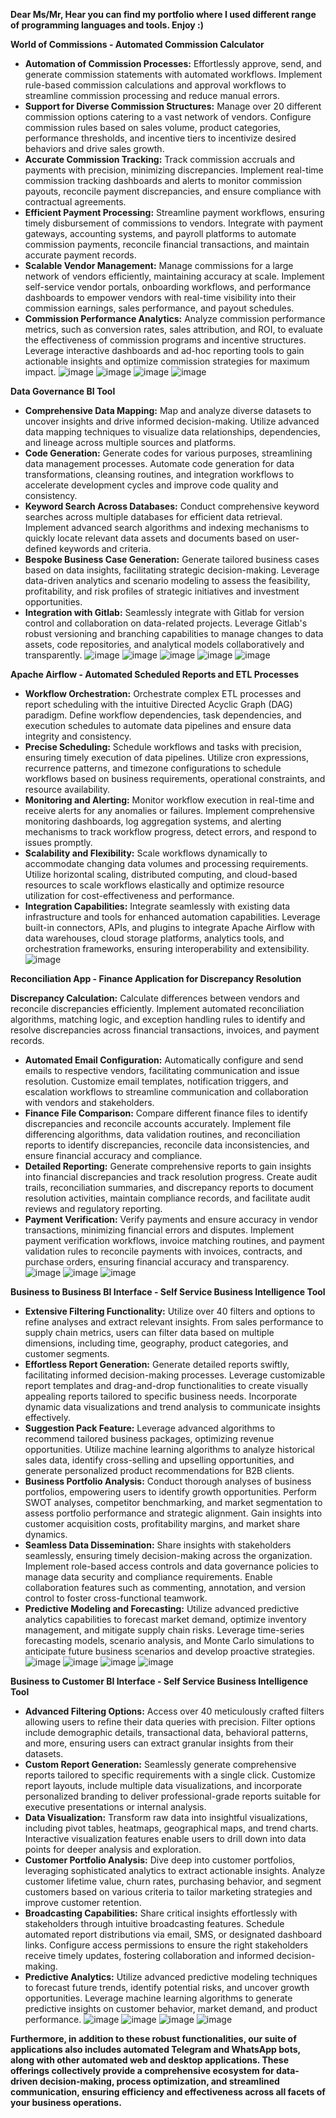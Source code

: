 
**Dear Ms/Mr, Hear you can find my portfolio where I used different range of programming languages and tools. Enjoy :)**


**World of Commissions - Automated Commission Calculator**


- **Automation of Commission Processes:** Effortlessly approve,
send, and generate commission statements with automated workflows.
Implement rule-based commission calculations and approval workflows
to streamline commission processing and reduce manual errors.
- **Support for Diverse Commission Structures:** Manage over 20
different commission options catering to a vast network of vendors.
Configure commission rules based on sales volume, product
categories, performance thresholds, and incentive tiers to
incentivize desired behaviors and drive sales growth.
- **Accurate Commission Tracking:** Track commission accruals and
payments with precision, minimizing discrepancies. Implement
real-time commission tracking dashboards and alerts to monitor
commission payouts, reconcile payment discrepancies, and ensure
compliance with contractual agreements.
- **Efficient Payment Processing:** Streamline payment workflows,
ensuring timely disbursement of commissions to vendors. Integrate
with payment gateways, accounting systems, and payroll platforms to
automate commission payments, reconcile financial transactions, and
maintain accurate payment records.
- **Scalable Vendor Management:** Manage commissions for a large
network of vendors efficiently, maintaining accuracy at scale.
Implement self-service vendor portals, onboarding workflows, and
performance dashboards to empower vendors with real-time visibility
into their commission earnings, sales performance, and payout
schedules.
- **Commission Performance Analytics:** Analyze commission
performance metrics, such as conversion rates, sales attribution,
and ROI, to evaluate the effectiveness of commission programs and
incentive structures. Leverage interactive dashboards and ad-hoc
reporting tools to gain actionable insights and optimize commission
strategies for maximum impact.
![image](https://github.com/Javidan1997/dev_portfolio/assets/75013734/eeca48c8-d5c9-4b99-977f-aa080f34386d)
![image](https://github.com/Javidan1997/dev_portfolio/assets/75013734/53a92774-30f1-4366-ae96-8fef10fd2c0f)
![image](https://github.com/Javidan1997/dev_portfolio/assets/75013734/00704fa9-ba10-404d-b2e3-6d101ca817ce)
![image](https://github.com/Javidan1997/dev_portfolio/assets/75013734/f875ad11-d75e-4fb1-9c70-05590934737e)


**Data Governance BI Tool**


- **Comprehensive Data Mapping:** Map and analyze diverse datasets
to uncover insights and drive informed decision-making. Utilize
advanced data mapping techniques to visualize data relationships,
dependencies, and lineage across multiple sources and platforms.
- **Code Generation:** Generate codes for various purposes,
streamlining data management processes. Automate code generation for
data transformations, cleansing routines, and integration workflows
to accelerate development cycles and improve code quality and
consistency.
- **Keyword Search Across Databases:** Conduct comprehensive keyword
searches across multiple databases for efficient data retrieval.
Implement advanced search algorithms and indexing mechanisms to
quickly locate relevant data assets and documents based on
user-defined keywords and criteria.
- **Bespoke Business Case Generation:** Generate tailored business
cases based on data insights, facilitating strategic
decision-making. Leverage data-driven analytics and scenario
modeling to assess the feasibility, profitability, and risk profiles
of strategic initiatives and investment opportunities.
- **Integration with Gitlab:** Seamlessly integrate with Gitlab for
version control and collaboration on data-related projects. Leverage
Gitlab's robust versioning and branching capabilities to manage
changes to data assets, code repositories, and analytical models
collaboratively and transparently.
![image](https://github.com/Javidan1997/dev_portfolio/assets/75013734/9ada240f-3b7f-4960-b92a-bcffd385c372)
![image](https://github.com/Javidan1997/dev_portfolio/assets/75013734/43837083-4be4-4980-8922-6d73713ca500)
![image](https://github.com/Javidan1997/dev_portfolio/assets/75013734/6fff147e-0ba3-49a1-8ec9-f3201dbfd4ca)
![image](https://github.com/Javidan1997/dev_portfolio/assets/75013734/a274a0b1-73c6-4fbe-a15d-359beedeba24)
![image](https://github.com/Javidan1997/dev_portfolio/assets/75013734/3999e16a-1405-49bf-ada0-874299d0552e)


**Apache Airflow - Automated Scheduled Reports and ETL Processes**

- **Workflow Orchestration:** Orchestrate complex ETL processes and
report scheduling with the intuitive Directed Acyclic Graph (DAG)
paradigm. Define workflow dependencies, task dependencies, and
execution schedules to automate data pipelines and ensure data
integrity and consistency.
- **Precise Scheduling:** Schedule workflows and tasks with
precision, ensuring timely execution of data pipelines. Utilize cron
expressions, recurrence patterns, and timezone configurations to
schedule workflows based on business requirements, operational
constraints, and resource availability.
- **Monitoring and Alerting:** Monitor workflow execution in
real-time and receive alerts for any anomalies or failures.
Implement comprehensive monitoring dashboards, log aggregation
systems, and alerting mechanisms to track workflow progress, detect
errors, and respond to issues promptly.
- **Scalability and Flexibility:** Scale workflows dynamically to
accommodate changing data volumes and processing requirements.
Utilize horizontal scaling, distributed computing, and cloud-based
resources to scale workflows elastically and optimize resource
utilization for cost-effectiveness and performance.
- **Integration Capabilities:** Integrate seamlessly with existing
data infrastructure and tools for enhanced automation capabilities.
Leverage built-in connectors, APIs, and plugins to integrate Apache
Airflow with data warehouses, cloud storage platforms, analytics
tools, and orchestration frameworks, ensuring interoperability and
extensibility.
![image](https://github.com/Javidan1997/dev_portfolio/assets/75013734/b37c5b97-da11-40b6-9fef-9fc7cdc20b0b)


**Reconciliation App - Finance Application for Discrepancy Resolution**


**Discrepancy Calculation:** Calculate differences between vendors
and reconcile discrepancies efficiently. Implement automated
reconciliation algorithms, matching logic, and exception handling
rules to identify and resolve discrepancies across financial
transactions, invoices, and payment records.
- **Automated Email Configuration:** Automatically configure and
send emails to respective vendors, facilitating communication and
issue resolution. Customize email templates, notification triggers,
and escalation workflows to streamline communication and
collaboration with vendors and stakeholders.
- **Finance File Comparison:** Compare different finance files to
identify discrepancies and reconcile accounts accurately. Implement
file differencing algorithms, data validation routines, and
reconciliation reports to identify discrepancies, reconcile data
inconsistencies, and ensure financial accuracy and compliance.
- **Detailed Reporting:** Generate comprehensive reports to gain
insights into financial discrepancies and track resolution progress.
Create audit trails, reconciliation summaries, and discrepancy
reports to document resolution activities, maintain compliance
records, and facilitate audit reviews and regulatory reporting.
- **Payment Verification:** Verify payments and ensure accuracy in
vendor transactions, minimizing financial errors and disputes.
Implement payment verification workflows, invoice matching routines,
and payment validation rules to reconcile payments with invoices,
contracts, and purchase orders, ensuring financial accuracy and
transparency.
![image](https://github.com/Javidan1997/dev_portfolio/assets/75013734/af7b767c-bc53-4f49-ba59-85e7be9e1a5d)
![image](https://github.com/Javidan1997/dev_portfolio/assets/75013734/c3d88aaf-e71e-47b6-a992-d26c2be8876d)
![image](https://github.com/Javidan1997/dev_portfolio/assets/75013734/3228fea1-49af-4a16-8cb7-a4bd3e743b9c)



**Business to Business BI Interface - Self Service Business Intelligence Tool**
- **Extensive Filtering Functionality:** Utilize over 40 filters and
options to refine analyses and extract relevant insights. From sales
performance to supply chain metrics, users can filter data based on
multiple dimensions, including time, geography, product categories,
and customer segments.
- **Effortless Report Generation:** Generate detailed reports
swiftly, facilitating informed decision-making processes. Leverage
customizable report templates and drag-and-drop functionalities to
create visually appealing reports tailored to specific business
needs. Incorporate dynamic data visualizations and trend analysis to
communicate insights effectively.
- **Suggestion Pack Feature:** Leverage advanced algorithms to
recommend tailored business packages, optimizing revenue
opportunities. Utilize machine learning algorithms to analyze
historical sales data, identify cross-selling and upselling
opportunities, and generate personalized product recommendations for
B2B clients.
- **Business Portfolio Analysis:** Conduct thorough analyses of
business portfolios, empowering users to identify growth
opportunities. Perform SWOT analyses, competitor benchmarking, and
market segmentation to assess portfolio performance and strategic
alignment. Gain insights into customer acquisition costs,
profitability margins, and market share dynamics.
- **Seamless Data Dissemination:** Share insights with stakeholders
seamlessly, ensuring timely decision-making across the organization.
Implement role-based access controls and data governance policies to
manage data security and compliance requirements. Enable
collaboration features such as commenting, annotation, and version
control to foster cross-functional teamwork.
- **Predictive Modeling and Forecasting:** Utilize advanced
predictive analytics capabilities to forecast market demand,
optimize inventory management, and mitigate supply chain risks.
Leverage time-series forecasting models, scenario analysis, and
Monte Carlo simulations to anticipate future business scenarios and
develop proactive strategies.
![image](https://github.com/Javidan1997/dev_portfolio/assets/75013734/732b14cf-449b-4d38-853d-9aed30587814)
![image](https://github.com/Javidan1997/dev_portfolio/assets/75013734/cfa35ada-1309-465d-9315-d28d7d0c6beb)
![image](https://github.com/Javidan1997/dev_portfolio/assets/75013734/67b4e430-236f-4991-8fb8-43ea7956d834)
![image](https://github.com/Javidan1997/dev_portfolio/assets/75013734/49390b1e-438a-42f7-9a6e-605910243e0d)


**Business to Customer BI Interface - Self Service Business Intelligence Tool**


- **Advanced Filtering Options:** Access over 40 meticulously
crafted filters allowing users to refine their data queries with
precision. Filter options include demographic details, transactional
data, behavioral patterns, and more, ensuring users can extract
granular insights from their datasets.
- **Custom Report Generation:** Seamlessly generate comprehensive
reports tailored to specific requirements with a single click.
Customize report layouts, include multiple data visualizations, and
incorporate personalized branding to deliver professional-grade
reports suitable for executive presentations or internal analysis.
- **Data Visualization:** Transform raw data into insightful
visualizations, including pivot tables, heatmaps, geographical maps,
and trend charts. Interactive visualization features enable users to
drill down into data points for deeper analysis and exploration.
- **Customer Portfolio Analysis:** Dive deep into customer
portfolios, leveraging sophisticated analytics to extract actionable
insights. Analyze customer lifetime value, churn rates, purchasing
behavior, and segment customers based on various criteria to tailor
marketing strategies and improve customer retention.
- **Broadcasting Capabilities:** Share critical insights
effortlessly with stakeholders through intuitive broadcasting
features. Schedule automated report distributions via email, SMS, or
designated dashboard links. Configure access permissions to ensure
the right stakeholders receive timely updates, fostering
collaboration and informed decision-making.
- **Predictive Analytics:** Utilize advanced predictive modeling
techniques to forecast future trends, identify potential risks, and
uncover growth opportunities. Leverage machine learning algorithms
to generate predictive insights on customer behavior, market demand,
and product performance.
![image](https://github.com/Javidan1997/dev_portfolio/assets/75013734/cc1ad729-ec13-4679-a258-3e89e068a49e)
![image](https://github.com/Javidan1997/dev_portfolio/assets/75013734/fd194871-bd6b-4e9f-a960-9d6eb77ae885)
![image](https://github.com/Javidan1997/dev_portfolio/assets/75013734/b4f7ceb1-6c02-4b53-afe9-73729bcc6443)
![image](https://github.com/Javidan1997/dev_portfolio/assets/75013734/864554a1-8638-4c25-a166-db51a0c2be72)

**Furthermore, in addition to these robust functionalities, our suite of applications also includes automated Telegram and WhatsApp
bots, along with other automated web and desktop applications. These offerings collectively provide a comprehensive ecosystem for
data-driven decision-making, process optimization, and streamlined communication, ensuring efficiency and effectiveness across all
facets of your business operations.**


























